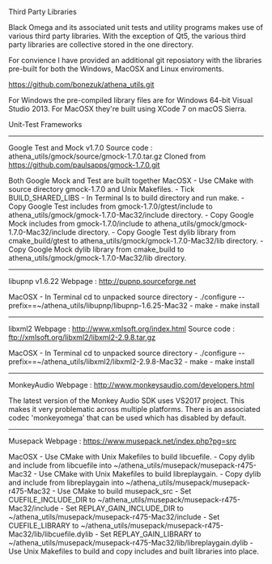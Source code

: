 Third Party Libraries

Black Omega and its associated unit tests and utility programs makes use of various
third party libraries. With the exception of Qt5, the various third party libraries 
are collective stored in the one directory.

For convience I have provided an additional git reposiatory with the libraries pre-built
for both the Windows, MacOSX and Linux enviroments.

https://github.com/bonezuk/athena_utils.git

For Windows the pre-compiled library files are for Windows 64-bit Visual Studio 2013.
For MacOSX they're built using XCode 7 on macOS Sierra.

Unit-Test Frameworks

-----------
Google Test and Mock v1.7.0
Source code : athena_utils/gmock/source/gmock-1.7.0.tar.gz
Cloned from https://github.com/paulsapps/gmock-1.7.0.git

Both Google Mock and Test are built together
MacOSX
	- Use CMake with source directory gmock-1.7.0 and Unix Makefiles.
	- Tick BUILD_SHARED_LIBS
	- In Terminal ls to build directory and run make.
	- Copy Google Test includes from gmock-1.7.0/gtest/include to athena_utils/gmock/gmock-1.7.0-Mac32/include directory.
	- Copy Google Mock includes from gmock-1.7.0/include to athena_utils/gmock/gmock-1.7.0-Mac32/include directory.
	- Copy Google Test dylib library from cmake_build/gtest to athena_utils/gmock/gmock-1.7.0-Mac32/lib directory.
	- Copy Google Mock dylib library from cmake_build to athena_utils/gmock/gmock-1.7.0-Mac32/lib directory.

-----------
libupnp v1.6.22
Webpage : http://pupnp.sourceforge.net

MacOSX
	 - In Terminal cd to unpacked source directory
	 - ./configure --prefix==~/athena_utils/libupnp/libupnp-1.6.25-Mac32
	 - make
	 - make install

-----------
libxml2 
Webpage : http://www.xmlsoft.org/index.html
Source code : ftp://xmlsoft.org/libxml2/libxml2-2.9.8.tar.gz	 

MacOSX
	 - In Terminal cd to unpacked source directory
	 - ./configure --prefix==~/athena_utils/libxml2/libxml2-2.9.8-Mac32
	 - make
	 - make install

------------
MonkeyAudio
Webpage : http://www.monkeysaudio.com/developers.html

The latest version of the Monkey Audio SDK uses VS2017 project. This makes it very
problematic across multiple platforms. There is an associated codec 'monkeyomega' 
that can be used which has disabled by default.

------------
Musepack
Webpage : https://www.musepack.net/index.php?pg=src

MacOSX
	- Use CMake with Unix Makefiles to build libcuefile.
	- Copy dylib and include from libcuefile into ~/athena_utils/musepack/musepack-r475-Mac32
	- Use CMake with Unix Makefiles to build libreplaygain.
	- Copy dylib and include from libreplaygain into ~/athena_utils/musepack/musepack-r475-Mac32
	- Use CMake to build musepack_src
	- Set CUEFILE_INCLUDE_DIR to ~/athena_utils/musepack/musepack-r475-Mac32/include 
	- Set REPLAY_GAIN_INCLUDE_DIR to ~/athena_utils/musepack/musepack-r475-Mac32/include 
	- Set CUEFILE_LIBRARY to ~/athena_utils/musepack/musepack-r475-Mac32/lib/libcuefile.dylib
	- Set REPLAY_GAIN_LIBRARY to ~/athena_utils/musepack/musepack-r475-Mac32/lib/libreplaygain.dylib
	- Use Unix Makefiles to build and copy includes and built libraries into place.

